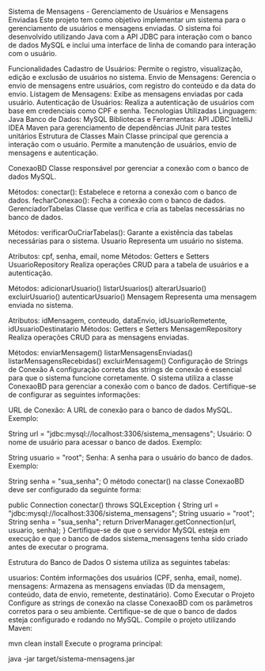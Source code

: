 Sistema de Mensagens - Gerenciamento de Usuários e Mensagens Enviadas
Este projeto tem como objetivo implementar um sistema para o gerenciamento de usuários e mensagens enviadas. O sistema foi desenvolvido utilizando Java com a API JDBC para interação com o banco de dados MySQL e inclui uma interface de linha de comando para interação com o usuário.

Funcionalidades
Cadastro de Usuários: Permite o registro, visualização, edição e exclusão de usuários no sistema.
Envio de Mensagens: Gerencia o envio de mensagens entre usuários, com registro do conteúdo e da data do envio.
Listagem de Mensagens: Exibe as mensagens enviadas por cada usuário.
Autenticação de Usuários: Realiza a autenticação de usuários com base em credenciais como CPF e senha.
Tecnologias Utilizadas
Linguagem: Java
Banco de Dados: MySQL
Bibliotecas e Ferramentas:
API JDBC
IntelliJ IDEA
Maven para gerenciamento de dependências
JUnit para testes unitários
Estrutura de Classes
Main
Classe principal que gerencia a interação com o usuário. Permite a manutenção de usuários, envio de mensagens e autenticação.

ConexaoBD
Classe responsável por gerenciar a conexão com o banco de dados MySQL.

Métodos:
conectar(): Estabelece e retorna a conexão com o banco de dados.
fecharConexao(): Fecha a conexão com o banco de dados.
GerenciadorTabelas
Classe que verifica e cria as tabelas necessárias no banco de dados.

Métodos:
verificarOuCriarTabelas(): Garante a existência das tabelas necessárias para o sistema.
Usuario
Representa um usuário no sistema.

Atributos:
cpf, senha, email, nome
Métodos:
Getters e Setters
UsuarioRepository
Realiza operações CRUD para a tabela de usuários e a autenticação.

Métodos:
adicionarUsuario()
listarUsuarios()
alterarUsuario()
excluirUsuario()
autenticarUsuario()
Mensagem
Representa uma mensagem enviada no sistema.

Atributos:
idMensagem, conteudo, dataEnvio, idUsuarioRemetente, idUsuarioDestinatario
Métodos:
Getters e Setters
MensagemRepository
Realiza operações CRUD para as mensagens enviadas.

Métodos:
enviarMensagem()
listarMensagensEnviadas()
listarMensagensRecebidas()
excluirMensagem()
Configuração de Strings de Conexão
A configuração correta das strings de conexão é essencial para que o sistema funcione corretamente. O sistema utiliza a classe ConexaoBD para gerenciar a conexão com o banco de dados. Certifique-se de configurar as seguintes informações:

URL de Conexão: A URL de conexão para o banco de dados MySQL. Exemplo:

String url = "jdbc:mysql://localhost:3306/sistema_mensagens";
Usuário: O nome de usuário para acessar o banco de dados. Exemplo:

String usuario = "root";
Senha: A senha para o usuário do banco de dados. Exemplo:

String senha = "sua_senha";
O método conectar() na classe ConexaoBD deve ser configurado da seguinte forma:



public Connection conectar() throws SQLException {
    String url = "jdbc:mysql://localhost:3306/sistema_mensagens";
    String usuario = "root";
    String senha = "sua_senha";
    return DriverManager.getConnection(url, usuario, senha);
}
Certifique-se de que o servidor MySQL esteja em execução e que o banco de dados sistema_mensagens tenha sido criado antes de executar o programa.

Estrutura do Banco de Dados
O sistema utiliza as seguintes tabelas:

usuarios: Contém informações dos usuários (CPF, senha, email, nome).
mensagens: Armazena as mensagens enviadas (ID da mensagem, conteúdo, data de envio, remetente, destinatário).
Como Executar o Projeto
Configure as strings de conexão na classe ConexaoBD com os parâmetros corretos para o seu ambiente.
Certifique-se de que o banco de dados esteja configurado e rodando no MySQL.
Compile o projeto utilizando Maven:


mvn clean install
Execute o programa principal:


java -jar target/sistema-mensagens.jar
